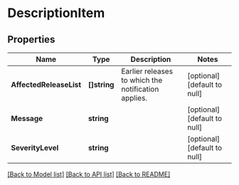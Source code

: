 # DescriptionItem

## Properties
Name | Type | Description | Notes
------------ | ------------- | ------------- | -------------
**AffectedReleaseList** | **[]string** | Earlier releases to which the notification applies. | [optional] [default to null]
**Message** | **string** |  | [optional] [default to null]
**SeverityLevel** | **string** |  | [optional] [default to null]

[[Back to Model list]](../README.md#documentation-for-models) [[Back to API list]](../README.md#documentation-for-api-endpoints) [[Back to README]](../README.md)
